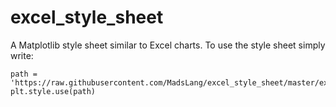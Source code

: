 # excel_style_sheet
A Matplotlib style sheet similar to Excel charts. To use the style sheet simply write:

```
path = 'https://raw.githubusercontent.com/MadsLang/excel_style_sheet/master/excel.mplstyle'
plt.style.use(path)
```

